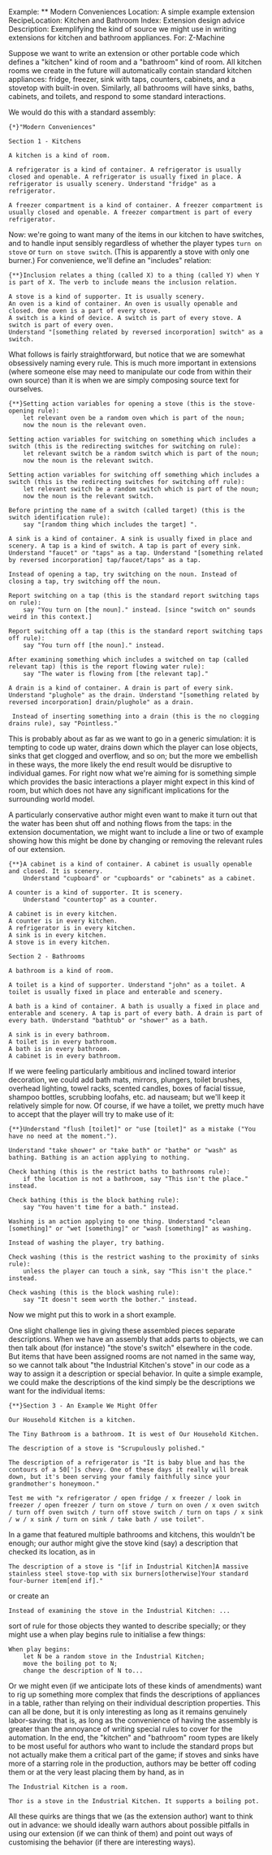 Example: ** Modern Conveniences
Location: A simple example extension
RecipeLocation: Kitchen and Bathroom
Index: Extension design advice
Description: Exemplifying the kind of source we might use in writing extensions for kitchen and bathroom appliances.
For: Z-Machine

  
Suppose we want to write an extension or other portable code which defines a "kitchen" kind of room and a "bathroom" kind of room. All kitchen rooms we create in the future will automatically contain standard kitchen appliances: fridge, freezer, sink with taps, counters, cabinets, and a stovetop with built-in oven. Similarly, all bathrooms will have sinks, baths, cabinets, and toilets, and respond to some standard interactions.

  
We would do this with a standard assembly:

  

``` inform7
{*}"Modern Conveniences"

Section 1 - Kitchens

A kitchen is a kind of room.

A refrigerator is a kind of container. A refrigerator is usually closed and openable. A refrigerator is usually fixed in place. A refrigerator is usually scenery. Understand "fridge" as a refrigerator.

A freezer compartment is a kind of container. A freezer compartment is usually closed and openable. A freezer compartment is part of every refrigerator.
```

  
Now: we're going to want many of the items in our kitchen to have switches, and to handle input sensibly regardless of whether the player types ``turn on stove`` or ``turn on stove switch``. (This is apparently a stove with only one burner.) For convenience, we'll define an "includes" relation:

  

``` inform7
{**}Inclusion relates a thing (called X) to a thing (called Y) when Y is part of X. The verb to include means the inclusion relation.

A stove is a kind of supporter. It is usually scenery.
An oven is a kind of container. An oven is usually openable and closed. One oven is a part of every stove.
A switch is a kind of device. A switch is part of every stove. A switch is part of every oven.
Understand "[something related by reversed incorporation] switch" as a switch.
```

  
What follows is fairly straightforward, but notice that we are somewhat obsessively naming every rule. This is much more important in extensions (where someone else may need to manipulate our code from within their own source) than it is when we are simply composing source text for ourselves.

  

``` inform7
{**}Setting action variables for opening a stove (this is the stove-opening rule):
	let relevant oven be a random oven which is part of the noun;
	now the noun is the relevant oven.

Setting action variables for switching on something which includes a switch (this is the redirecting switches for switching on rule):
	let relevant switch be a random switch which is part of the noun;
	now the noun is the relevant switch.

Setting action variables for switching off something which includes a switch (this is the redirecting switches for switching off rule):
	let relevant switch be a random switch which is part of the noun;
	now the noun is the relevant switch.

Before printing the name of a switch (called target) (this is the switch identification rule):
	say "[random thing which includes the target] ".

A sink is a kind of container. A sink is usually fixed in place and scenery. A tap is a kind of switch. A tap is part of every sink. Understand "faucet" or "taps" as a tap. Understand "[something related by reversed incorporation] tap/faucet/taps" as a tap.

Instead of opening a tap, try switching on the noun. Instead of closing a tap, try switching off the noun.

Report switching on a tap (this is the standard report switching taps on rule):
	say "You turn on [the noun]." instead. [since "switch on" sounds weird in this context.]

Report switching off a tap (this is the standard report switching taps off rule):
	say "You turn off [the noun]." instead.

After examining something which includes a switched on tap (called relevant tap) (this is the report flowing water rule):
	say "The water is flowing from [the relevant tap]."

A drain is a kind of container. A drain is part of every sink. Understand "plughole" as the drain. Understand "[something related by reversed incorporation] drain/plughole" as a drain.

 Instead of inserting something into a drain (this is the no clogging drains rule), say "Pointless."
```

  
This is probably about as far as we want to go in a generic simulation: it is tempting to code up water, drains down which the player can lose objects, sinks that get clogged and overflow, and so on; but the more we embellish in these ways, the more likely the end result would be disruptive to individual games. For right now what we're aiming for is something simple which provides the basic interactions a player might expect in this kind of room, but which does not have any significant implications for the surrounding world model.

  
A particularly conservative author might even want to make it turn out that the water has been shut off and nothing flows from the taps: in the extension documentation, we might want to include a line or two of example showing how this might be done by changing or removing the relevant rules of our extension.

  

``` inform7
{**}A cabinet is a kind of container. A cabinet is usually openable and closed. It is scenery.
	Understand "cupboard" or "cupboards" or "cabinets" as a cabinet.

A counter is a kind of supporter. It is scenery.
	Understand "countertop" as a counter.

A cabinet is in every kitchen.
A counter is in every kitchen.
A refrigerator is in every kitchen.
A sink is in every kitchen.
A stove is in every kitchen.

Section 2 - Bathrooms

A bathroom is a kind of room.

A toilet is a kind of supporter. Understand "john" as a toilet. A toilet is usually fixed in place and enterable and scenery.

A bath is a kind of container. A bath is usually a fixed in place and enterable and scenery. A tap is part of every bath. A drain is part of every bath. Understand "bathtub" or "shower" as a bath.

A sink is in every bathroom.
A toilet is in every bathroom.
A bath is in every bathroom.
A cabinet is in every bathroom.
```

  
If we were feeling particularly ambitious and inclined toward interior decoration, we could add bath mats, mirrors, plungers, toilet brushes, overhead lighting, towel racks, scented candles, boxes of facial tissue, shampoo bottles, scrubbing loofahs, etc. ad nauseam; but we'll keep it relatively simple for now. Of course, if we have a toilet, we pretty much have to accept that the player will try to make use of it:

  

``` inform7
{**}Understand "flush [toilet]" or "use [toilet]" as a mistake ("You have no need at the moment.").

Understand "take shower" or "take bath" or "bathe" or "wash" as bathing. Bathing is an action applying to nothing.

Check bathing (this is the restrict baths to bathrooms rule):
	if the location is not a bathroom, say "This isn't the place." instead.

Check bathing (this is the block bathing rule):
	say "You haven't time for a bath." instead.

Washing is an action applying to one thing. Understand "clean [something]" or "wet [something]" or "wash [something]" as washing.

Instead of washing the player, try bathing.

Check washing (this is the restrict washing to the proximity of sinks rule):
	unless the player can touch a sink, say "This isn't the place." instead.

Check washing (this is the block washing rule):
	say "It doesn't seem worth the bother." instead.
```

  
Now we might put this to work in a short example.

  
One slight challenge lies in giving these assembled pieces separate descriptions. When we have an assembly that adds parts to objects, we can then talk about (for instance) "the stove's switch" elsewhere in the code. But items that have been assigned rooms are not named in the same way, so we cannot talk about "the Industrial Kitchen's stove" in our code as a way to assign it a description or special behavior. In quite a simple example, we could make the descriptions of the kind simply be the descriptions we want for the individual items:

  

``` inform7
{**}Section 3 - An Example We Might Offer

Our Household Kitchen is a kitchen.

The Tiny Bathroom is a bathroom. It is west of Our Household Kitchen.

The description of a stove is "Scrupulously polished."

The description of a refrigerator is "It is baby blue and has the contours of a 50[']s chevy. One of these days it really will break down, but it's been serving your family faithfully since your grandmother's honeymoon."

Test me with "x refrigerator / open fridge / x freezer / look in freezer / open freezer / turn on stove / turn on oven / x oven switch / turn off oven switch / turn off stove switch / turn on taps / x sink / w / x sink / turn on sink / take bath / use toilet".
```

  
In a game that featured multiple bathrooms and kitchens, this wouldn't be enough; our author might give the stove kind (say) a description that checked its location, as in

  

``` inform7
The description of a stove is "[if in Industrial Kitchen]A massive stainless steel stove-top with six burners[otherwise]Your standard four-burner item[end if]."
```

  
or create an

  

``` inform7
Instead of examining the stove in the Industrial Kitchen: ...
```

  
sort of rule for those objects they wanted to describe specially; or they might use a when play begins rule to initialise a few things:

  

``` inform7
When play begins:
	let N be a random stove in the Industrial Kitchen;
	move the boiling pot to N;
	change the description of N to...
```

  
Or we might even (if we anticipate lots of these kinds of amendments) want to rig up something more complex that finds the descriptions of appliances in a table, rather than relying on their individual description properties. This can all be done, but it is only interesting as long as it remains genuinely labor-saving: that is, as long as the convenience of having the assembly is greater than the annoyance of writing special rules to cover for the automation. In the end, the "kitchen" and "bathroom" room types are likely to be most useful for authors who want to include the standard props but not actually make them a critical part of the game; if stoves and sinks have more of a starring role in the production, authors may be better off coding them or at the very least placing them by hand, as in

  

``` inform7
The Industrial Kitchen is a room.

Thor is a stove in the Industrial Kitchen. It supports a boiling pot.
```

  
All these quirks are things that we (as the extension author) want to think out in advance: we should ideally warn authors about possible pitfalls in using our extension (if we can think of them) and point out ways of customising the behavior (if there are interesting ways).

